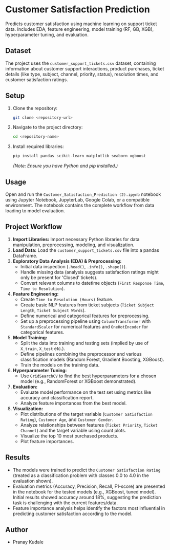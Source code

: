 # Customer Satisfaction Prediction

Predicts customer satisfaction using machine learning on support ticket data. Includes EDA, feature engineering, model training (RF, GB, XGB), hyperparameter tuning, and evaluation.

## Dataset

The project uses the `customer_support_tickets.csv` dataset, containing information about customer support interactions, product purchases, ticket details (like type, subject, channel, priority, status), resolution times, and customer satisfaction ratings.

## Setup

1.  Clone the repository:
    ```bash
    git clone <repository-url>
    ```
2.  Navigate to the project directory:
    ```bash
    cd <repository-name>
    ```
3.  Install required libraries:
    ```bash
    pip install pandas scikit-learn matplotlib seaborn xgboost
    ```
    *(Note: Ensure you have Python and pip installed.)*

## Usage

Open and run the `Customer_Satisfaction_Prediction (2).ipynb` notebook using Jupyter Notebook, JupyterLab, Google Colab, or a compatible environment. The notebook contains the complete workflow from data loading to model evaluation.

## Project Workflow

1.  **Import Libraries:** Import necessary Python libraries for data manipulation, preprocessing, modeling, and visualization.
2.  **Load Data:** Load the `customer_support_tickets.csv` file into a pandas DataFrame.
3.  **Exploratory Data Analysis (EDA) & Preprocessing:**
    * Initial data inspection (`.head()`, `.info()`, `.shape()`).
    * Handle missing data (analysis suggests satisfaction ratings might only be present for 'Closed' tickets).
    * Convert relevant columns to datetime objects (`First Response Time`, `Time to Resolution`).
4.  **Feature Engineering:**
    * Create `Time to Resolution (Hours)` feature.
    * Create basic NLP features from ticket subjects (`Ticket Subject Length`, `Ticket Subject Words`).
    * Define numerical and categorical features for preprocessing.
    * Set up a preprocessing pipeline using `ColumnTransformer` with `StandardScaler` for numerical features and `OneHotEncoder` for categorical features.
5.  **Model Training:**
    * Split the data into training and testing sets (implied by use of `X_train`, `X_test` etc.).
    * Define pipelines combining the preprocessor and various classification models (Random Forest, Gradient Boosting, XGBoost).
    * Train the models on the training data.
6.  **Hyperparameter Tuning:**
    * Use `GridSearchCV` to find the best hyperparameters for a chosen model (e.g., RandomForest or XGBoost demonstrated).
7.  **Evaluation:**
    * Evaluate model performance on the test set using metrics like accuracy and classification report.
    * Analyze feature importances from the best model.
8.  **Visualization:**
    * Plot distributions of the target variable (`Customer Satisfaction Rating`), `Customer Age`, and `Customer Gender`.
    * Analyze relationships between features (`Ticket Priority`, `Ticket Channel`) and the target variable using count plots.
    * Visualize the top 10 most purchased products.
    * Plot feature importances.

## Results

* The models were trained to predict the `Customer Satisfaction Rating` (treated as a classification problem with classes 0.0 to 4.0 in the evaluation shown).
* Evaluation metrics (Accuracy, Precision, Recall, F1-score) are presented in the notebook for the tested models (e.g., XGBoost, tuned model). Initial results showed accuracy around 18%, suggesting the prediction task is challenging with the current features/data.
* Feature importance analysis helps identify the factors most influential in predicting customer satisfaction according to the model.

## Author

* Pranay Kudale
